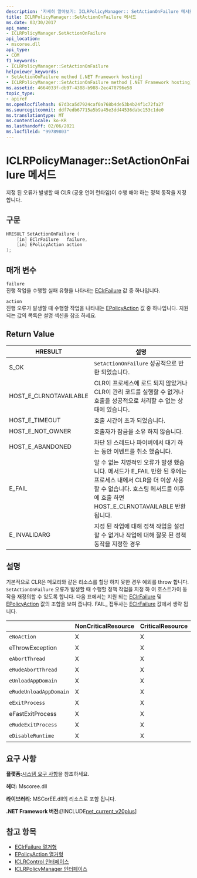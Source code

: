 ```yaml
---
description: '자세히 알아보기: ICLRPolicyManager:: SetActionOnFailure 메서드'
title: ICLRPolicyManager::SetActionOnFailure 메서드
ms.date: 03/30/2017
api_name:
- ICLRPolicyManager.SetActionOnFailure
api_location:
- mscoree.dll
api_type:
- COM
f1_keywords:
- ICLRPolicyManager::SetActionOnFailure
helpviewer_keywords:
- SetActionOnFailure method [.NET Framework hosting]
- ICLRPolicyManager::SetActionOnFailure method [.NET Framework hosting]
ms.assetid: 4664033f-db97-4388-b988-2ec470796e58
topic_type:
- apiref
ms.openlocfilehash: 67d3ca5d7924caf0a768b4de53b4b24f1c72fa27
ms.sourcegitcommit: ddf7edb67715a5b9a45e3dd44536dabc153c1de0
ms.translationtype: MT
ms.contentlocale: ko-KR
ms.lasthandoff: 02/06/2021
ms.locfileid: "99789803"
---
```

# <a name="iclrpolicymanagersetactiononfailure-method"></a>ICLRPolicyManager::SetActionOnFailure 메서드

지정 된 오류가 발생할 때 CLR (공용 언어 런타임)이 수행 해야 하는 정책 동작을 지정 합니다.  
  
## <a name="syntax"></a>구문  
  
```cpp  
HRESULT SetActionOnFailure (  
    [in] EClrFailure   failure,  
    [in] EPolicyAction action  
);  
```  
  
## <a name="parameters"></a>매개 변수  

 `failure`  
 진행 작업을 수행할 실패 유형을 나타내는 [EClrFailure](eclrfailure-enumeration.md) 값 중 하나입니다.  
  
 `action`  
 진행 오류가 발생할 때 수행할 작업을 나타내는 [EPolicyAction](epolicyaction-enumeration.md) 값 중 하나입니다. 지원 되는 값의 목록은 설명 섹션을 참조 하세요.  
  
## <a name="return-value"></a>Return Value  
  
|HRESULT|설명|  
|-------------|-----------------|  
|S_OK|`SetActionOnFailure` 성공적으로 반환 되었습니다.|  
|HOST_E_CLRNOTAVAILABLE|CLR이 프로세스에 로드 되지 않았거나 CLR이 관리 코드를 실행할 수 없거나 호출을 성공적으로 처리할 수 없는 상태에 있습니다.|  
|HOST_E_TIMEOUT|호출 시간이 초과 되었습니다.|  
|HOST_E_NOT_OWNER|호출자가 잠금을 소유 하지 않습니다.|  
|HOST_E_ABANDONED|차단 된 스레드나 파이버에서 대기 하는 동안 이벤트를 취소 했습니다.|  
|E_FAIL|알 수 없는 치명적인 오류가 발생 했습니다. 메서드가 E_FAIL 반환 된 후에는 프로세스 내에서 CLR을 더 이상 사용할 수 없습니다. 호스팅 메서드를 이후에 호출 하면 HOST_E_CLRNOTAVAILABLE 반환 됩니다.|  
|E_INVALIDARG|지정 된 작업에 대해 정책 작업을 설정할 수 없거나 작업에 대해 잘못 된 정책 동작을 지정한 경우|  
  
## <a name="remarks"></a>설명  

 기본적으로 CLR은 메모리와 같은 리소스를 할당 하지 못한 경우 예외를 throw 합니다. `SetActionOnFailure` 오류가 발생할 때 수행할 정책 작업을 지정 하 여 호스트가이 동작을 재정의할 수 있도록 합니다. 다음 표에서는 지원 되는 [EClrFailure](eclrfailure-enumeration.md) 및 [EPolicyAction](epolicyaction-enumeration.md) 값의 조합을 보여 줍니다. FAIL_ 접두사는 [EClrFailure](eclrfailure-enumeration.md) 값에서 생략 됩니다.  
  
||NonCriticalResource|CriticalResource|FatalRuntime|OrphanedLock|StackOverflow|AccessViolation|CodeContract|  
|-|-------------------------|----------------------|------------------|------------------|-------------------|---------------------|------------------|  
|`eNoAction`|X|X||||해당 없음||  
|eThrowException|X|X||||해당 없음||  
|`eAbortThread`|X|X||||해당 없음|X|  
|`eRudeAbortThread`|X|X||||해당 없음|X|  
|`eUnloadAppDomain`|X|X||X||해당 없음|X|  
|`eRudeUnloadAppDomain`|X|X||X|X|해당 없음|X|  
|`eExitProcess`|X|X||X|X|해당 없음|X|  
|eFastExitProcess|X|X||X|X|해당 없음||  
|`eRudeExitProcess`|X|X|X|X|X|해당 없음||  
|`eDisableRuntime`|X|X|X|X|X|해당 없음||  
  
## <a name="requirements"></a>요구 사항  

 **플랫폼:**[시스템 요구 사항](../../get-started/system-requirements.md)을 참조하세요.  
  
 **헤더:** Mscoree.dll  
  
 **라이브러리:** MSCorEE.dll의 리소스로 포함 됩니다.  
  
 **.NET Framework 버전:**[!INCLUDE[net_current_v20plus](../../../../includes/net-current-v20plus-md.md)]  
  
## <a name="see-also"></a>참고 항목

- [EClrFailure 열거형](eclrfailure-enumeration.md)
- [EPolicyAction 열거형](epolicyaction-enumeration.md)
- [ICLRControl 인터페이스](iclrcontrol-interface.md)
- [ICLRPolicyManager 인터페이스](iclrpolicymanager-interface.md)
